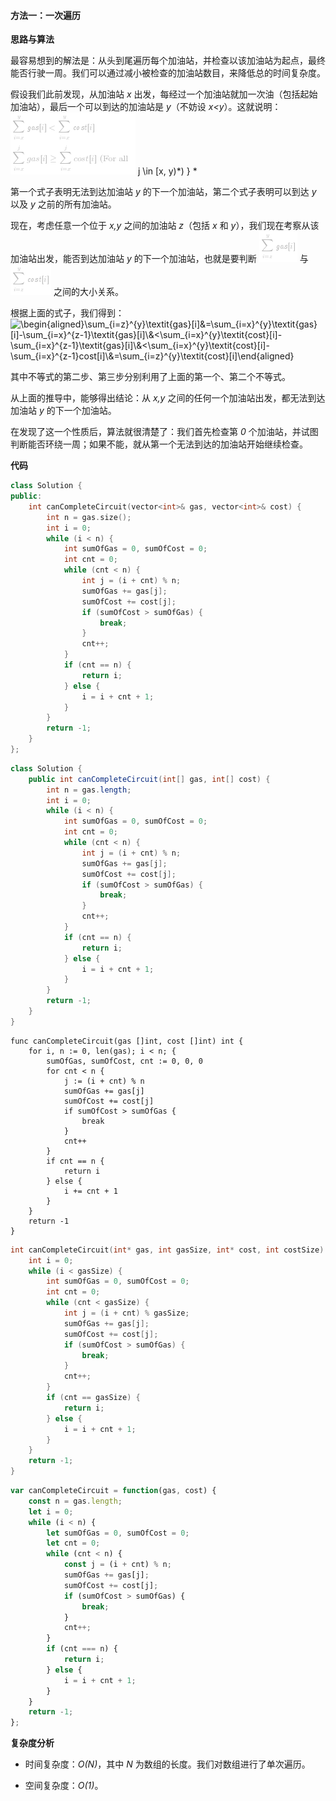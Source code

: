 #### 方法一：一次遍历

**思路与算法**

最容易想到的解法是：从头到尾遍历每个加油站，并检查以该加油站为起点，最终能否行驶一周。我们可以通过减小被检查的加油站数目，来降低总的时间复杂度。

假设我们此前发现，从加油站 *x* 出发，每经过一个加油站就加一次油（包括起始加油站），最后一个可以到达的加油站是 *y*（不妨设 *x<y*）。这就说明：
![\sum_{i=x}^{y}\textit{gas}\[i\]<\sum_{i=x}^{y}\textit{cost}\[i\]\\\sum_{i=x}^{j}gas\[i\]\ge\sum_{i=x}^{j}cost\[i\]~\text{(Forall ](./p___sum_{i=x}^{y}textit{gas}_i____sum_{i=x}^{y}textit{cost}_i___sum_{i=x}^{j}gas_i__ge_sum_{i=x}^{j}cost_i__~_text{_For_all__.png) j \in [x, y)*) }
*

第一个式子表明无法到达加油站 *y* 的下一个加油站，第二个式子表明可以到达 *y* 以及 *y* 之前的所有加油站。

现在，考虑任意一个位于 *x,y* 之间的加油站 *z*（包括 *x* 和 *y*），我们现在考察从该加油站出发，能否到达加油站 *y* 的下一个加油站，也就是要判断 ![\sum_{i=z}^{y}\textit{gas}\[i\] ](./p__sum_{i=z}^{y}textit{gas}_i__.png)  与 ![\sum_{i=z}^{y}\textit{cost}\[i\] ](./p__sum_{i=z}^{y}textit{cost}_i__.png)  之间的大小关系。

根据上面的式子，我们得到：
![\begin{aligned}\sum_{i=z}^{y}\textit{gas}\[i\]&=\sum_{i=x}^{y}\textit{gas}\[i\]-\sum_{i=x}^{z-1}\textit{gas}\[i\]\\&<\sum_{i=x}^{y}\textit{cost}\[i\]-\sum_{i=x}^{z-1}\textit{gas}\[i\]\\&<\sum_{i=x}^{y}\textit{cost}\[i\]-\sum_{i=x}^{z-1}cost\[i\]\\&=\sum_{i=z}^{y}\textit{cost}\[i\]\end{aligned} ](./p___begin{aligned}_sum_{i=z}^{y}textit{gas}_i_&=sum_{i=x}^{y}textit{gas}_i_-sum_{i=x}^{z-1}textit{gas}_i___&__sum_{i=x}^{y}textit{cost}_i_-sum_{i=x}^{z-1}textit{gas}_i___&__sum_{i=x}^{y}textit{cost}_i_-sum_{i=x}^{z-1}cost_i___&=_sum_{i=z}^{y}textit{cost}_i__end{aligned}__.png) 

其中不等式的第二步、第三步分别利用了上面的第一个、第二个不等式。

从上面的推导中，能够得出结论：从 *x,y* 之间的任何一个加油站出发，都无法到达加油站 *y* 的下一个加油站。

在发现了这一个性质后，算法就很清楚了：我们首先检查第 *0* 个加油站，并试图判断能否环绕一周；如果不能，就从第一个无法到达的加油站开始继续检查。

**代码**

```C++ [sol1-C++]
class Solution {
public:
    int canCompleteCircuit(vector<int>& gas, vector<int>& cost) {
        int n = gas.size();
        int i = 0;
        while (i < n) {
            int sumOfGas = 0, sumOfCost = 0;
            int cnt = 0;
            while (cnt < n) {
                int j = (i + cnt) % n;
                sumOfGas += gas[j];
                sumOfCost += cost[j];
                if (sumOfCost > sumOfGas) {
                    break;
                }
                cnt++;
            }
            if (cnt == n) {
                return i;
            } else {
                i = i + cnt + 1;
            }
        }
        return -1;
    }
};
```

```Java [sol1-Java]
class Solution {
    public int canCompleteCircuit(int[] gas, int[] cost) {
        int n = gas.length;
        int i = 0;
        while (i < n) {
            int sumOfGas = 0, sumOfCost = 0;
            int cnt = 0;
            while (cnt < n) {
                int j = (i + cnt) % n;
                sumOfGas += gas[j];
                sumOfCost += cost[j];
                if (sumOfCost > sumOfGas) {
                    break;
                }
                cnt++;
            }
            if (cnt == n) {
                return i;
            } else {
                i = i + cnt + 1;
            }
        }
        return -1;
    }
}
```

```Golang [sol1-Golang]
func canCompleteCircuit(gas []int, cost []int) int {
    for i, n := 0, len(gas); i < n; {
        sumOfGas, sumOfCost, cnt := 0, 0, 0
        for cnt < n {
            j := (i + cnt) % n
            sumOfGas += gas[j]
            sumOfCost += cost[j]
            if sumOfCost > sumOfGas {
                break
            }
            cnt++
        }
        if cnt == n {
            return i
        } else {
            i += cnt + 1
        }
    }
    return -1
}
```

```C [sol1-C]
int canCompleteCircuit(int* gas, int gasSize, int* cost, int costSize) {
    int i = 0;
    while (i < gasSize) {
        int sumOfGas = 0, sumOfCost = 0;
        int cnt = 0;
        while (cnt < gasSize) {
            int j = (i + cnt) % gasSize;
            sumOfGas += gas[j];
            sumOfCost += cost[j];
            if (sumOfCost > sumOfGas) {
                break;
            }
            cnt++;
        }
        if (cnt == gasSize) {
            return i;
        } else {
            i = i + cnt + 1;
        }
    }
    return -1;
}
```

```JavaScript [sol1-JavaScript]
var canCompleteCircuit = function(gas, cost) {
    const n = gas.length;
    let i = 0;
    while (i < n) {
        let sumOfGas = 0, sumOfCost = 0;
        let cnt = 0;
        while (cnt < n) {
            const j = (i + cnt) % n;
            sumOfGas += gas[j];
            sumOfCost += cost[j];
            if (sumOfCost > sumOfGas) {
                break;
            }
            cnt++;
        }
        if (cnt === n) {
            return i;
        } else {
            i = i + cnt + 1;
        }
    }
    return -1;
};
```

**复杂度分析**

- 时间复杂度：*O(N)*，其中 *N* 为数组的长度。我们对数组进行了单次遍历。

- 空间复杂度：*O(1)*。